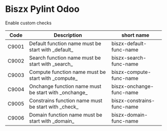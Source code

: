 # Biszx Pylint Odoo
Enable custom checks

Code | Description | short name
--- | --- | ---
C9001 | Default function name must be start with \_default_ | biszx-default-func-name
C9002 | Search function name must be start with \_search_ | biszx-search-func-name
C9003 | Compute function name must be start with \_compute_ | biszx-compute-func-name
C9004 | Onchange function name must be start with \_onchange_ | biszx-onchange-func-name
C9005 | Constrains function name must be start with \_check_ | biszx-constrains-func-name
C9006 | Domain function name must be start with \_domain_ | biszx-domain-func-name
